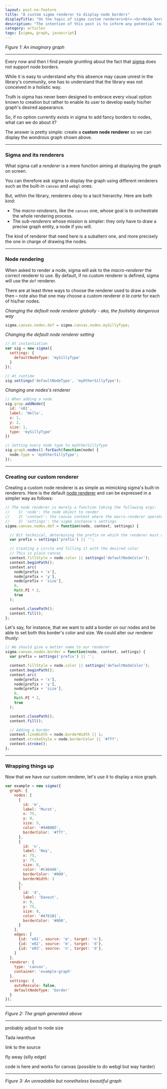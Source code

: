 ```yaml
---
layout: post-no-feature
title: "A custom sigma renderer to display node borders"
displayTitle: "On the topic of sigma custom renderers<br>-<br>Node borders"
description: "The intention of this post is to inform any potential reader about the reasons why custom sigma renderers are the ultimate solution when dealing with visual shenanigans."
category: articles
tags: [sigma, graph, javascript]
---
```


<div id="intro-graph" class="graph"></div>

*Figure 1: An imaginary graph*

---

Every now and then I find people gruntling about the fact that [sigma](http://sigmajs.org/) does not support node borders.

While it is easy to understand why this absence may cause unrest in the library's community, one has to understand that the library was not conceived in a holistic way.

Truth is sigma has never been designed to embrace every visual option known to creation but rather to enable its user to develop easily his/her graph's desired appearance.

So, if no option currently exists in sigma to add fancy borders to nodes, what can we do about it?

The answer is pretty simple: create a **custom node renderer** so we can display the wondrous graph shown above.

---

<h3 id="sigma-and-its-renderers">Sigma and its renderers</h3>

What sigma call a *renderer* is a mere function aiming at displaying the graph on screen.

You can therefore ask sigma to display the graph using different renderers such as the built-in `canvas` and `webgl` ones.

But, within the library, renderers obey to a tacit hierarchy. Here are both kind:

* The *macro-renderers*, like the `canvas` one, whose goal is to orchestrate the whole rendering process.
* The *sub-renderers* whose mission is simpler: they only have to draw a precise graph entity, a node if you will.

The kind of renderer that need here is a subaltern one, and more precisely the one in charge of drawing the nodes.

---

<h3 id="node-rendering">Node rendering</h3>

When asked to render a node, sigma will ask to the *macro-renderer* the correct renderer to use. By default, if no custom renderer is defined, sigma will use the `def` renderer.

There are at least three ways to choose the renderer used to draw a node then – note also that one may choose a custom renderer *à la carte* for each of his/her nodes.

*Changing the default node renderer globally - aka, the foolishly dangerous way*

```js
sigma.canvas.nodes.def = sigma.canvas.nodes.mySillyType;
```

*Changing the default node renderer setting*

```js
// At instantiation
var sig = new sigma({
  settings: {
    defaultNodeType: 'mySillyType'
  }
});

// At runtime
sig.settings('defaultNodeType', 'myOtherSillyType');
```

*Changing one nodes's renderer*

```js
// When adding a node
sig.grap.addNode({
  id: 'n01',
  label: 'Hello',
  x: 1,
  y: 2,
  size: 1,
  type: 'mySillyType'
})

// Setting every node type to myOtherSillyType
sig.graph.nodes().forEach(function(node) {
  node.type = 'myOtherSillyType';
});
```

---

<h3 id="custom-renderer">Creating our custom renderer</h3>

Creating a custom node renderer is as simple as mimicking sigma's built-in renderers. Here is the default [node renderer](https://github.com/jacomyal/sigma.js/blob/master/src/renderers/canvas/sigma.canvas.nodes.def.js) and can be expressed in a simpler way as follows:

```js
// The node renderer is merely a function taking the following args:
//    1) 'node': the node object to render
//    2) 'context': the canvas context where the macro-renderer operates
//    3) 'settings': the sigma instance's settings
sigma.canvas.nodes.def = function(node, context, settings) {

  // Bit technical, determining the prefix on which the renderer must act
  var prefix = settings('prefix') || '';

  // Creating a circle and filling it with the desired color
  // This is plain canvas
  context.fillStyle = node.color || settings('defaultNodeColor');
  context.beginPath();
  context.arc(
    node[prefix + 'x'],
    node[prefix + 'y'],
    node[prefix + 'size'],
    0,
    Math.PI * 2,
    true
  );

  context.closePath();
  context.fill();
};
```

Let's say, for instance, that we want to add a border on our nodes and be able to set both this border's color and size. We could alter our renderer thusly:

```js
// We should give a better name to our renderer
sigma.canvas.nodes.border = function(node, context, settings) {
  var prefix = settings('prefix') || '';

  context.fillStyle = node.color || settings('defaultNodeColor');
  context.beginPath();
  context.arc(
    node[prefix + 'x'],
    node[prefix + 'y'],
    node[prefix + 'size'],
    0,
    Math.PI * 2,
    true
  );

  context.closePath();
  context.fill();

  // Adding a border
  context.lineWidth = node.borderWidth || 1;
  context.strokeStyle = node.borderColor || '#fff';
  context.stroke();
};
```

---

<h3 id="wrapping-things-up">Wrapping things up</h3>

Now that we have our custom renderer, let's use it to display a nice graph.

```js
var example = new sigma({
  graph: {
    nodes: [
      {
        id: 'm',
        label: 'Murat',
        x: 75,
        y: 0,
        size: 5,
        color: '#94B8B5',
        borderColor: '#fff',
      },
      {
        id: 'n',
        label: 'Ney',
        x: 75,
        y: 75,
        size: 8,
        color: '#C46446',
        borderColor: '#000',
        borderWidth: 3
      },
      {
        id: 'd',
        label: 'Davout',
        x: 0,
        y: 75,
        size: 8,
        color: '#A761B1',
        borderColor: '#000',
      }
    ],
    edges: [
      {id: 'e01', source: 'm', target: 'n'},
      {id: 'e02', source: 'm', target: 'd'},
      {id: 'e03', source: 'n', target: 'd'},
    ]
  },
  renderer: {
    type: 'canvas',
    container: 'example-graph'
  },
  settings: {
    autoRescale: false,
    defaultNodeType: 'border'
  }
});
```

---

<div id="example-graph" class="graph"></div>

*Figure 2: The graph generated above*

---


probably adjust to node size

Tada iwanthue

link to the source

fly away (silly edge)

code is here and works for canvas (possible to do webgl but way harder)

---

<div id="outro-graph" class="graph"></div>

*Figure 3: An unreadable but nonetheless beautiful graph*

<script type="text/javascript" src="{{ site.url }}/assets/js/lib/faker.min.js"></script>
<script type="text/javascript" src="{{ site.url }}/assets/js/lib/sigma.min.js"></script>
<script type="text/javascript" src="{{ site.url }}/assets/js/lib/sigma.forceatlas.min.js"></script>
<script type="text/javascript" src="{{ site.url }}/assets/js/lib/sigma.renderers.nodeBorder.js"></script>
<script type="text/javascript" src="{{ site.url }}/assets/js/lib/sigma.renderers.edgeSilly.js"></script>
<script type="text/javascript" src="{{ site.url }}/assets/js/articles/node_renderer/index.js"></script>
